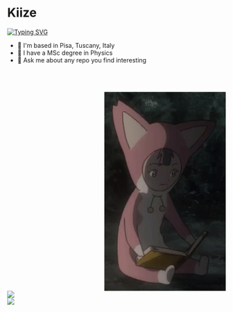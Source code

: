 <!--
**Kiize/Kiize** is a ✨ _special_ ✨ repository because its `README.md` (this file) appears on your GitHub profile.

Here are some ideas to get you started:

- 🔭 I’m currently working on ...
- 🌱 I’m currently learning ...
- 👯 I’m looking to collaborate on ...
- 🤔 I’m looking for help with ...
- 💬 Ask me about ...
- 📫 How to reach me: ...
- 😄 Pronouns: ...
- ⚡ Fun fact: ...
-->
# Kiize
<a href="https://git.io/typing-svg"><img src="https://readme-typing-svg.herokuapp.com?font=Fira+Code&pause=1000&width=435&lines=Always+learning" alt="Typing SVG" /></a>
<a href="https://github.com/anuraghazra/github-readme-stats">

</a>

-  📌 I'm based in Pisa, Tuscany, Italy
-  🔭 I have a MSc degree in Physics
-  💬 Ask me about any repo you find interesting
  <br />
  <br />

  <br />
  <img align="right" alt="GIF" src="https://github.com/Kiize/Kiize/blob/main/pino-ergo-proxy.gif" width="280"/>



<img align="left" src="https://github-readme-stats.vercel.app/api/top-langs/?username=Kiize&layout=compact&theme=radical" width="500"/>
<a href="https://github.com/anuraghazra/convoychat">
  <img align="left" src="https://github-readme-stats.vercel.app/api?username=Kiize&show_icons=true&theme=radical" width="500" />
</a>

